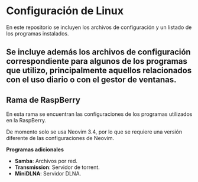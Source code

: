 # Configuración de Linux
En este repositorio se incluyen los archivos de configuración y un listado de los programas instalados.


Se incluye además los archivos de configuración correspondiente para algunos de los programas que utilizo, principalmente aquellos relacionados con el uso diario o con el gestor de ventanas.
---
## Rama de RaspBerry
En esta rama se encuentran las configuraciones de los programas utilizados en la RaspBerry.

De momento solo se usa Neovim 3.4, por lo que se requiere una versión diferente de las configuraciones de Neovim.

**Programas adicionales**
- **Samba**: Archivos por red.
- **Transmission**: Servidor de torrent.
- **MiniDLNA**: Servidor DLNA.
